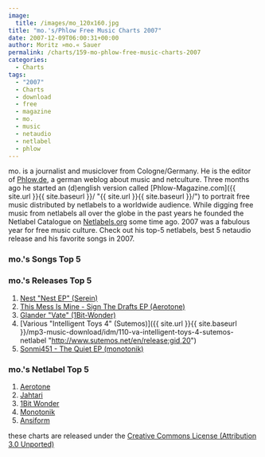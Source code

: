 ```yaml
---
image:
  title: /images/mo_120x160.jpg
title: "mo.'s/Phlow Free Music Charts 2007"
date: 2007-12-09T06:00:31+00:00
author: Moritz »mo.« Sauer
permalink: /charts/159-mo-phlow-free-music-charts-2007
categories:
  - Charts
tags:
  - "2007"
  - Charts
  - download
  - free
  - magazine
  - mo.
  - music
  - netaudio
  - netlabel
  - phlow
---
```

mo. is a journalist and musiclover from Cologne/Germany. He is the editor of [Phlow.de](http://phlow.de "http://phlow.de"), a german weblog about music and netculture. Three months ago he started an (d)english version called [Phlow-Magazine.com]({{ site.url }}{{ site.baseurl }}/ "{{ site.url }}{{ site.baseurl }}/") to portrait free music distributed by netlabels to a worldwide audience. While digging free music from netlabels all over the globe in the past years he founded the Netlabel Catalogue on [Netlabels.org](http://netlabels.org "http://netlabels.org") some time ago. 2007 was a fabulous year for free music culture. Check out his top-5 netlabels, best 5 netaudio release and his favorite songs in 2007.<!--more-->

### mo.'s Songs Top 5

### mo.'s Releases Top 5

  1. [Nest "Nest EP" (Serein)](http://www.serein.co.uk/music/ser013/ "http://www.serein.co.uk/music/ser013/")
  2. [This Mess Is Mine - Sign The Drafts EP (Aerotone)](http://aerotone.300l600.de/index.php?id=2,63,0,0,1,0 "http://aerotone.300l600.de/index.php?id=2,63,0,0,1,0")
  3. [Glander "Vate" (1Bit-Wonder)](http://www.1bit-wonder.com/ "http://www.1bit-wonder.com/")
  4. [Various "Intelligent Toys 4" (Sutemos)]({{ site.url }}{{ site.baseurl }}/mp3-music-download/idm/110-va-intelligent-toys-4-sutemos-netlabel "http://www.sutemos.net/en/release;gid,20")
  5. [Sonmi451 - The Quiet EP (monotonik)](http://www.mono211.com/content/releases/mtkmp175.html "http://www.mono211.com/content/releases/mtkmp175.html")

### mo.'s Netlabel Top 5

  1. [Aerotone](http://aerotone.de "http://aerotone.de")
  2. [Jahtari](http://jahtari.org "http://jahtari.org")
  3. [1Bit Wonder](http://1bit-wonder.com "http://1bit-wonder.com")
  4. [Monotonik](http://mono211.com "http://mono211.com")
  5. [Ansiform](http://ansiform.afraid.org/ "http://ansiform.afraid.org/")

these charts are released under the <a rel="license" href="http://creativecommons.org/licenses/by/3.0/">Creative Commons License (Attribution 3.0 Unported)</a>